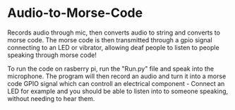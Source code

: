 # Audio-to-Morse-Code

Records audio through mic, then converts audio to string and converts to morse code. The morse code is then transmitted through a gpio signal connecting to an LED or vibrator, allowing deaf people to listen to people speaking through morse code! 

To run the code on rasberry pi, run the "Run.py" file and speak into the microphone. The program will then record an audio and turn it into a morse code GPIO signal which can controll an electrical component - Connect an LED for example and you should be able to listen into to someone speaking, without needing to hear them.
